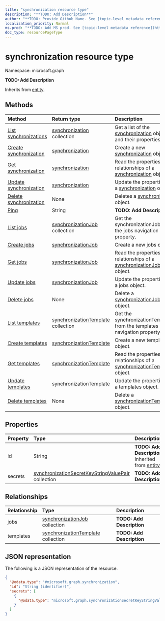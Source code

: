 ```yaml
---
title: "synchronization resource type"
description: "**TODO: Add Description**"
author: "**TODO: Provide Github Name. See [topic-level metadata reference](https://msgo.azurewebsites.net/add/document/guidelines/metadata.html#topic-level-metadata)**"
localization_priority: Normal
ms.prod: "**TODO: Add MS prod. See [topic-level metadata reference](https://msgo.azurewebsites.net/add/document/guidelines/metadata.html#topic-level-metadata)**"
doc_type: resourcePageType
---
```


# synchronization resource type

Namespace: microsoft.graph

**TODO: Add Description**


Inherits from [entity](../resources/entity.md).

## Methods
|Method|Return type|Description|
|:---|:---|:---|
|[List synchronizations](../api/synchronization-synchronization-list.md)|[synchronization](../resources/synchronization-synchronization.md) collection|Get a list of the [synchronization](../resources/synchronization.md) objects and their properties.|
|[Create synchronization](../api/synchronization-synchronization-create.md)|[synchronization](../resources/synchronization-synchronization.md)|Create a new [synchronization](../resources/synchronization-synchronization.md) object.|
|[Get synchronization](../api/synchronization-synchronization-get.md)|[synchronization](../resources/synchronization-synchronization.md)|Read the properties and relationships of a [synchronization](../resources/synchronization-synchronization.md) object.|
|[Update synchronization](../api/synchronization-synchronization-update.md)|[synchronization](../resources/synchronization-synchronization.md)|Update the properties of a [synchronization](../resources/synchronization-synchronization.md) object.|
|[Delete synchronization](../api/synchronization-synchronization-delete.md)|None|Deletes a [synchronization](../resources/synchronization-synchronization.md) object.|
|[Ping](../api/synchronization-synchronization-ping.md)|String|**TODO: Add Description**|
|[List jobs](../api/synchronization-synchronization-list-jobs.md)|[synchronizationJob](../resources/synchronization-synchronizationjob.md) collection|Get the synchronizationJobs from the jobs navigation property.|
|[Create jobs](../api/synchronization-synchronization-post-jobs.md)|[synchronizationJob](../resources/synchronization-synchronizationjob.md)|Create a new jobs object.|
|[Get jobs](../api/synchronization-synchronization-get-synchronizationjob.md)|[synchronizationJob](../resources/synchronization-synchronizationjob.md)|Read the properties and relationships of a [synchronizationJob](../resources/synchronization-synchronizationjob.md) object.|
|[Update jobs](../api/synchronization-synchronization-update-jobs.md)|[synchronizationJob](../resources/synchronization-synchronizationjob.md)|Update the properties of a jobs object.|
|[Delete jobs](../api/synchronization-synchronization-delete-jobs.md)|None|Delete a [synchronizationJob](../resources/synchronization-synchronizationjob.md) object.|
|[List templates](../api/synchronization-synchronization-list-templates.md)|[synchronizationTemplate](../resources/synchronization-synchronizationtemplate.md) collection|Get the synchronizationTemplates from the templates navigation property.|
|[Create templates](../api/synchronization-synchronization-post-templates.md)|[synchronizationTemplate](../resources/synchronization-synchronizationtemplate.md)|Create a new templates object.|
|[Get templates](../api/synchronization-synchronization-get-synchronizationtemplate.md)|[synchronizationTemplate](../resources/synchronization-synchronizationtemplate.md)|Read the properties and relationships of a [synchronizationTemplate](../resources/synchronization-synchronizationtemplate.md) object.|
|[Update templates](../api/synchronization-synchronization-update-templates.md)|[synchronizationTemplate](../resources/synchronization-synchronizationtemplate.md)|Update the properties of a templates object.|
|[Delete templates](../api/synchronization-synchronization-delete-templates.md)|None|Delete a [synchronizationTemplate](../resources/synchronization-synchronizationtemplate.md) object.|

## Properties
|Property|Type|Description|
|:---|:---|:---|
|id|String|**TODO: Add Description** Inherited from [entity](../resources/entity.md)|
|secrets|[synchronizationSecretKeyStringValuePair](../resources/synchronization-synchronizationsecretkeystringvaluepair.md) collection|**TODO: Add Description**|

## Relationships
|Relationship|Type|Description|
|:---|:---|:---|
|jobs|[synchronizationJob](../resources/synchronization-synchronizationjob.md) collection|**TODO: Add Description**|
|templates|[synchronizationTemplate](../resources/synchronization-synchronizationtemplate.md) collection|**TODO: Add Description**|

## JSON representation
The following is a JSON representation of the resource.
<!-- {
  "blockType": "resource",
  "keyProperty": "id",
  "@odata.type": "microsoft.graph.synchronization",
  "baseType": "microsoft.graph.entity",
  "openType": false
}
-->
``` json
{
  "@odata.type": "#microsoft.graph.synchronization",
  "id": "String (identifier)",
  "secrets": [
    {
      "@odata.type": "microsoft.graph.synchronizationSecretKeyStringValuePair"
    }
  ]
}
```

